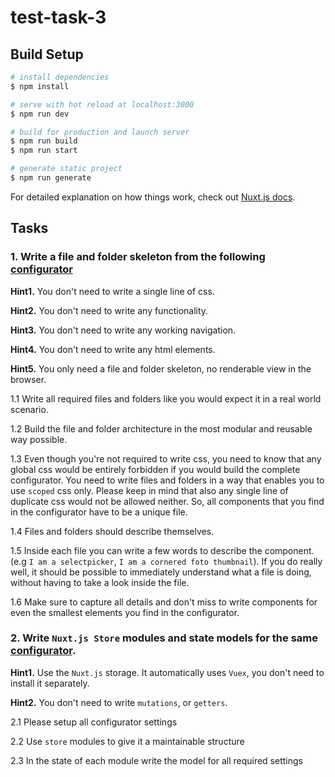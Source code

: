 # test-task-3

## Build Setup

```bash
# install dependencies
$ npm install

# serve with hot reload at localhost:3000
$ npm run dev

# build for production and launch server
$ npm run build
$ npm run start

# generate static project
$ npm run generate
```

For detailed explanation on how things work, check out [Nuxt.js docs](https://nuxtjs.org).

## Tasks

### 1. Write a file and folder skeleton from the following [configurator](https://global-memories-frontend.onrender.com/configurator)

**Hint1.** You don't need to write a single line of css.

**Hint2.** You don't need to write any functionality.

**Hint3.** You don't need to write any working navigation.

**Hint4.** You don't need to write any html elements.

**Hint5.** You only need a file and folder skeleton, no renderable view in the browser.

1.1 Write all required files and folders like you would expect it in a real world scenario.

1.2 Build the file and folder architecture in the most modular and reusable way possible.

1.3 Even though you're not required to write css, you need to know that any global css would be entirely forbidden if you would build the complete configurator. You need to write files and folders in a way that enables you to use `scoped` css only. Please keep in mind that also any single line of duplicate css would not be allowed neither. So, all components that you find in the configurator have to be a unique file.

1.4 Files and folders should describe themselves.

1.5 Inside each file you can write a few words to describe the component. (e.g `I am a selectpicker`, `I am a cornered foto thumbnail`). If you do really well, it should be possible to immediately understand what a file is doing, without having to take a look inside the file.

1.6 Make sure to capture all details and don't miss to write components for even the smallest elements you find in the configurator.

### 2. Write `Nuxt.js Store` modules and state models for the same [configurator](https://global-memories-frontend.onrender.com/configurator).

**Hint1.** Use the `Nuxt.js` storage. It automatically uses `Vuex`, you don't need to install it separately.

**Hint2.** You don't need to write `mutations`, or `getters`.

2.1 Please setup all configurator settings

2.2 Use `store` modules to give it a maintainable structure

2.3 In the state of each module write the model for all required settings
